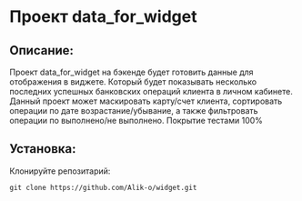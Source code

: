 # Проект data_for_widget

## Описание:

Проект data_for_widget на бэкенде будет готовить данные для отображения в виджете. Который будет показывать несколько 
последних успешных банковских операций клиента в личном кабинете. Данный проект может маскировать карту/счет клиента, 
сортировать операции по дате возрастание/убывание, а также фильтровать операции по выполнено/не выполнено. Покрытие 
тестами 100%

## Установка:

Клонируйте репозитарий:  
```
git clone https://github.com/Alik-o/widget.git
```
